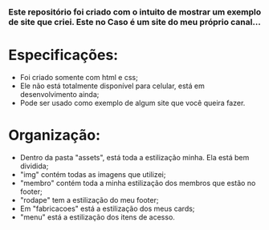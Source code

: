 ### Este repositório foi criado com o intuito de mostrar um exemplo de site que criei. Este no Caso é um site do meu próprio canal...
  # Especificações:
  
  * Foi criado somente com html e css;
  * Ele não está totalmente disponível para celular, está em desenvolvimento ainda;
  * Pode ser usado como exemplo de algum site que você queira fazer.
  
  # Organização:
  
  * Dentro da pasta "assets", está toda a estilização minha. Ela está bem dividida;
  * "img" contém todas as imagens que utilizei;
  * "membro" contém toda a minha estilização dos membros que estão no footer;
  * "rodape" tem a estilização do meu footer;
  * Em "fabricacoes" está a estilização dos meus cards;
  * "menu" está a estilização dos itens de acesso.
